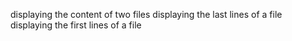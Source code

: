 displaying the content of two files
displaying the last lines of a file
displaying the first lines of a file
